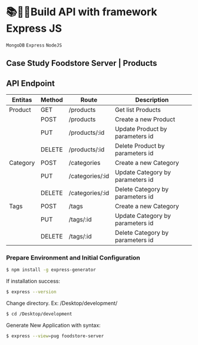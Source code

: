 # 📚👨‍💻Build API with framework Express JS
`MongoDB` `Express` `NodeJS`
## Case Study Foodstore Server | Products

## API Endpoint
| Entitas | Method | Route | Description |
| ------- |------- | ----- | ----------- |
| Product | GET    | /products | Get list Products | 
|         | POST   | /products | Create a new Product |
|         | PUT    | /products/:id | Update Product by parameters id |
|         | DELETE | /products/:id | Delete Product by parameters id |
| Category | POST   | /categories | Create a new Category |
|         | PUT    | /categories/:id | Update Category by parameters id |
|         | DELETE | /categories/:id | Delete Category by parameters id |
| Tags    | POST   | /tags | Create a new Category |
|         | PUT    | /tags/:id | Update Category by parameters id |
|         | DELETE | /tags/:id | Delete Category by parameters id |



### Prepare Environment and Initial Configuration
```bash
$ npm install -g express-generator
```
If installation success:
```bash
$ express --version
```

Change directory. Ex: /Desktop/development/
```bash
$ cd /Desktop/development 
```

Generate New Application with syntax:
```bash
$ express --view=pug foodstore-server
```
